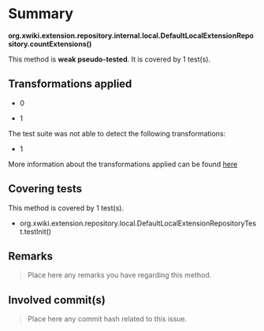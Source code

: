 # Summary
**org.xwiki.extension.repository.internal.local.DefaultLocalExtensionRepository.countExtensions()**

This method is **weak pseudo-tested**.
It is covered by 1 test(s). 


## Transformations applied

- 0

- 1


The test suite was not able to detect the following transformations:
 * 1 


More information about the transformations applied can be found [here](https://github.com/STAMP-project/pitest-descartes)

## Covering tests
This method is covered by 1 test(s).
* org.xwiki.extension.repository.local.DefaultLocalExtensionRepositoryTest.testInit()


## Remarks
> Place here any remarks you have regarding this method.

## Involved commit(s)

> Place here any commit hash related to this issue.
